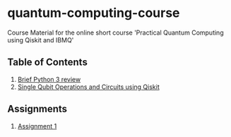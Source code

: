 # quantum-computing-course 
Course Material for the online short course 'Practical Quantum Computing using Qiskit and IBMQ'

## Table of Contents

1. [Brief Python 3 review](notebooks/intro_python.ipynb)
2. [Single Qubit Operations and Circuits using Qiskit](notebooks/single_qubit.ipynb)


## Assignments

1. [Assignment 1](assignments/assignment1.ipynb)
